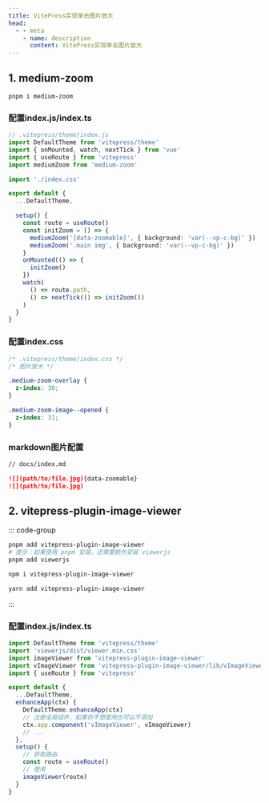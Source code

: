 ```yaml
---
title: VitePress实现单击图片放大
head:
  - - meta
    - name: description
      content: VitePress实现单击图片放大
---
```


## 1. medium-zoom

```shell
pnpm i medium-zoom
```

### 配置index.js/index.ts

```ts
// .vitepress/theme/index.js
import DefaultTheme from 'vitepress/theme'
import { onMounted, watch, nextTick } from 'vue'
import { useRoute } from 'vitepress'
import mediumZoom from 'medium-zoom'

import './index.css'

export default {
  ...DefaultTheme,

  setup() {
    const route = useRoute()
    const initZoom = () => {
      mediumZoom('[data-zoomable]', { background: 'var(--vp-c-bg)' })
      mediumZoom('.main img', { background: 'var(--vp-c-bg)' })
    }
    onMounted(() => {
      initZoom()
    })
    watch(
      () => route.path,
      () => nextTick(() => initZoom())
    )
  }
}
```

### 配置index.css

```css
/* .vitepress/theme/index.css */
/* 图片放大 */

.medium-zoom-overlay {
  z-index: 30;
}

.medium-zoom-image--opened {
  z-index: 31;
}
```

### markdown图片配置

```md
// docs/index.md

![](path/to/file.jpg){data-zoomable}
![](path/to/file.jpg)
```

## 2. vitepress-plugin-image-viewer

::: code-group

```sh [pnpm]
pnpm add vitepress-plugin-image-viewer
# 提示：如果使用 pnpm 安装，还需要额外安装 viewerjs
pnpm add viewerjs
```

```sh [npm]
npm i vitepress-plugin-image-viewer
```

```sh [yarn]
yarn add vitepress-plugin-image-viewer
```

:::

### 配置index.js/index.ts

```ts
import DefaultTheme from 'vitepress/theme'
import 'viewerjs/dist/viewer.min.css'
import imageViewer from 'vitepress-plugin-image-viewer'
import vImageViewer from 'vitepress-plugin-image-viewer/lib/vImageViewer.vue'
import { useRoute } from 'vitepress'

export default {
  ...DefaultTheme,
  enhanceApp(ctx) {
    DefaultTheme.enhanceApp(ctx)
    // 注册全局组件，如果你不想使用也可以不添加
    ctx.app.component('vImageViewer', vImageViewer)
    // ...
  },
  setup() {
    // 获取路由
    const route = useRoute()
    // 使用
    imageViewer(route)
  }
}
```
